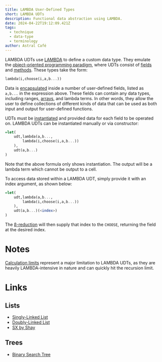 ```yaml
---
title: LAMBDA User-Defined Types
short: LAMBDA UDTs
description: Functional data abstraction using LAMBDA.
date: 2024-04-22T19:12:09.421Z
tags:
  - technique
  - data-type
  - terminology
author: Astral Café
---
```

LAMBDA UDTs use [LAMBDA](https://sheets.wiki/lambda/) to define a custom data type. They emulate the [object-oriented programming paradigm](https://en.wikipedia.org/wiki/Object-oriented_programming), where UDTs consist of [fields](https://en.wikipedia.org/wiki/Field_(computer_science)) and [methods](https://en.wikipedia.org/wiki/Method_(computer_programming)). These types take the form:

```haskell
lambda(i,choose(i,a,b...))
```

Data is [encapsulated](https://en.wikipedia.org/wiki/Encapsulation_(computer_programming)) inside a number of user-defined fields, listed as `a,b...` in the expression above. These fields can contain any data types, including ranges, [arrays](https://sheets.wiki/arrays/), and lambda terms.
In other words, they allow the user to define collections of different kinds of data that can be used as both input and output for user-defined functions.

UDTs must be [instantiated](https://en.wikipedia.org/wiki/Instance_(computer_science)) and provided data for each field to be operated on. LAMBDA UDTs can be instantiated manually or via constructor:

```haskell
=let(
    udt,lambda(a,b...,
        lambda(i,choose(i,a,b...))
    ),
    udt(a,b...)
)
```

Note that the above formula only shows instantiation. The output will be a lambda term which cannot be output to a cell.

To access data stored within a LAMBDA UDT, simply provide it with an index argument, as shown below:

```haskell
=let(
    udt,lambda(a,b...,
        lambda(i,choose(i,a,b...))
    ),
    udt(a,b...)(<index>)
)
```

The [β-reduction](https://en.wikipedia.org/wiki/Lambda_calculus#%CE%B2-reduction_2) will then supply that index to the `CHOOSE`, returning the field at the desired index.

# Notes
[Calculation limits](https://sheets.wiki/calculation-limits/) represent a major limitation to LAMBDA UDTs, as they are heavily LAMBDA-intensive in nature and can quickly hit the recursion limit.

# Links
## Lists
- [Singly-Linked List](https://docs.google.com/spreadsheets/d/1NCpS9HH_IOQGtYby1qE1h7F5WqvuGFlNiPfXh_zMHFQ/edit?gid=0#gid=0)
- [Doubly-Linked List](https://docs.google.com/spreadsheets/d/1JPlLJjkWFH40drkoQFJsMggoaNqqjdAGyQbxbN3YlP8/edit?gid=0#gid=0)
- [SX by Shay](https://docs.google.com/spreadsheets/d/1a-XZAvGKkyKz-XImfmxemYcAQqhpgq3aLXQa1SMk1-0/edit?gid=1778054978#gid=1778054978)
## Trees
- [Binary Search Tree](https://docs.google.com/spreadsheets/d/1o4KlsxVrp-ylj3juHKPtLaMJS2xF-CNwkeREYrWd4Jg/edit?gid=0#gid=0)
